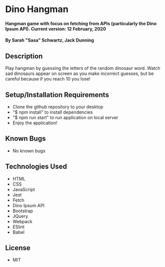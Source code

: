 # Dino Hangman

#### Hangman game with focus on fetching from APIs (particularly the Dino Ipsum API). Current version: 12 February, 2020

#### By Sarah "Sasa" Schwartz, Jack Dunning

## Description

Play hangman by guessing the letters of the random dinosaur word. Watch sad dinosaurs appear on screen as you make incorrect guesses, but be careful because if you reach 10 you lose!

## Setup/Installation Requirements

- Clone the github repository to your desktop
- "\$ npm install" to install dependencies
- "\$ npm run start" to run application on local server
- Enjoy the application!

## Known Bugs

- No known bugs

## Technologies Used

- HTML
- CSS
- JavaScript
- Jest
- Fetch
- Dino Ipsum API
- Bootstrap
- JQuery
- Webpack
- ESlint
- Babel

## License

- MIT
